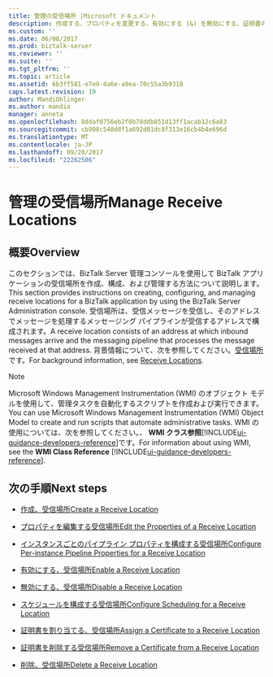 ```yaml
---
title: 管理の受信場所 |Microsoft ドキュメント
description: 作成する、プロパティを変更する、有効にする (&) を無効にする、証明書の追加と削除など、BizTalk Server で受信場所を使用
ms.custom: ''
ms.date: 06/08/2017
ms.prod: biztalk-server
ms.reviewer: ''
ms.suite: ''
ms.tgt_pltfrm: ''
ms.topic: article
ms.assetid: 6b3ff581-e7e9-4a6e-a9ea-70c55a3b9318
caps.latest.revision: 19
author: MandiOhlinger
ms.author: mandia
manager: anneta
ms.openlocfilehash: 8ddaf0756eb2f0b78ddb851d13ff1acab12c6a83
ms.sourcegitcommit: cb908c540d8f1a692d01dc8f313e16cb4b4e696d
ms.translationtype: MT
ms.contentlocale: ja-JP
ms.lasthandoff: 09/20/2017
ms.locfileid: "22262506"
---
```

# <a name="manage-receive-locations"></a><span data-ttu-id="86c83-103">管理の受信場所</span><span class="sxs-lookup"><span data-stu-id="86c83-103">Manage Receive Locations</span></span>

## <a name="overview"></a><span data-ttu-id="86c83-104">概要</span><span class="sxs-lookup"><span data-stu-id="86c83-104">Overview</span></span>
<span data-ttu-id="86c83-105">このセクションでは、BizTalk Server 管理コンソールを使用して BizTalk アプリケーションの受信場所を作成、構成、および管理する方法について説明します。</span><span class="sxs-lookup"><span data-stu-id="86c83-105">This section provides instructions on creating, configuring, and managing receive locations for a BizTalk application by using the BizTalk Server Administration console.</span></span> <span data-ttu-id="86c83-106">受信場所は、受信メッセージを受信し、そのアドレスでメッセージを処理するメッセージング パイプラインが受信するアドレスで構成されます。</span><span class="sxs-lookup"><span data-stu-id="86c83-106">A receive location consists of an address at which inbound messages arrive and the messaging pipeline that processes the message received at that address.</span></span> <span data-ttu-id="86c83-107">背景情報について、次を参照してください。[受信場所](../core/receive-locations.md)です。</span><span class="sxs-lookup"><span data-stu-id="86c83-107">For background information, see [Receive Locations](../core/receive-locations.md).</span></span>  
  
> [!NOTE]
>  <span data-ttu-id="86c83-108">Microsoft Windows Management Instrumentation (WMI) のオブジェクト モデルを使用して、管理タスクを自動化するスクリプトを作成および実行できます。</span><span class="sxs-lookup"><span data-stu-id="86c83-108">You can use Microsoft Windows Management Instrumentation (WMI) Object Model to create and run scripts that automate administrative tasks.</span></span> <span data-ttu-id="86c83-109">WMI の使用については、次を参照してください。、 **WMI クラス参照**[!INCLUDE[ui-guidance-developers-reference](../includes/ui-guidance-developers-reference.md)]です。</span><span class="sxs-lookup"><span data-stu-id="86c83-109">For information about using WMI, see the **WMI Class Reference** [!INCLUDE[ui-guidance-developers-reference](../includes/ui-guidance-developers-reference.md)].</span></span> 
  
## <a name="next-steps"></a><span data-ttu-id="86c83-110">次の手順</span><span class="sxs-lookup"><span data-stu-id="86c83-110">Next steps</span></span> 
  
-   [<span data-ttu-id="86c83-111">作成、受信場所</span><span class="sxs-lookup"><span data-stu-id="86c83-111">Create a Receive Location</span></span>](../core/how-to-create-a-receive-location.md)  
  
-   [<span data-ttu-id="86c83-112">プロパティを編集する受信場所</span><span class="sxs-lookup"><span data-stu-id="86c83-112">Edit the Properties of a Receive Location</span></span>](../core/how-to-edit-the-properties-of-a-receive-location.md)  
  
-   [<span data-ttu-id="86c83-113">インスタンスごとのパイプライン プロパティを構成する受信場所</span><span class="sxs-lookup"><span data-stu-id="86c83-113">Configure Per-instance Pipeline Properties for a Receive Location</span></span>](../core/how-to-configure-per-instance-pipeline-properties-for-a-receive-location.md)  
  
-   [<span data-ttu-id="86c83-114">有効にする、受信場所</span><span class="sxs-lookup"><span data-stu-id="86c83-114">Enable a Receive Location</span></span>](../core/how-to-enable-a-receive-location.md)  
  
-   [<span data-ttu-id="86c83-115">無効にする、受信場所</span><span class="sxs-lookup"><span data-stu-id="86c83-115">Disable a Receive Location</span></span>](../core/how-to-disable-a-receive-location.md)  
  
-   [<span data-ttu-id="86c83-116">スケジュールを構成する受信場所</span><span class="sxs-lookup"><span data-stu-id="86c83-116">Configure Scheduling for a Receive Location</span></span>](../core/how-to-configure-scheduling-for-a-receive-location.md)  
  
-   [<span data-ttu-id="86c83-117">証明書を割り当てる、受信場所</span><span class="sxs-lookup"><span data-stu-id="86c83-117">Assign a Certificate to a Receive Location</span></span>](../core/how-to-assign-a-certificate-to-a-receive-location.md)  
  
-   [<span data-ttu-id="86c83-118">証明書を削除する受信場所</span><span class="sxs-lookup"><span data-stu-id="86c83-118">Remove a Certificate from a Receive Location</span></span>](../core/how-to-remove-a-certificate-from-a-receive-location.md)  
  
-   [<span data-ttu-id="86c83-119">削除、受信場所</span><span class="sxs-lookup"><span data-stu-id="86c83-119">Delete a Receive Location</span></span>](../core/how-to-delete-a-receive-location.md)
